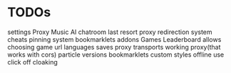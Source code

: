 # TODOs

settings
Proxy
Music
AI
chatroom
last resort proxy
redirection system
cheats
pinning system
bookmarklets
addons
Games Leaderboard
allows choosing game url
languages
saves
proxy transports
working proxy(that works with cors)
particle versions
bookmarklets
custom styles
offline use
click off cloaking
